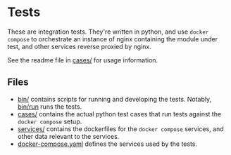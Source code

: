 Tests
=====
These are integration tests.  They're written in python, and use
`docker compose` to orchestrate an instance of nginx containing the module
under test, and other services reverse proxied by nginx.

See the readme file in [cases/](cases/) for usage information.

Files
-----
- [bin/](bin/) contains scripts for running and developing the tests.  Notably,
  [bin/run](bin/run) runs the tests.
- [cases/](cases/) contains the actual python test cases that run tests against
  the `docker compose` setup.
- [services/](services/) contains the dockerfiles for the `docker compose`
  services, and other data relevant to the services.
- [docker-compose.yaml](docker-compose.yml) defines the services used by the
  tests.
